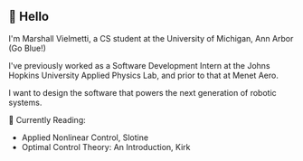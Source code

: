 ## 👋 Hello
I'm Marshall Vielmetti, a CS student at the University of Michigan, Ann Arbor (Go Blue!)

I've previously worked as a Software Development Intern at the Johns Hopkins University Applied Physics Lab, and prior to that at Menet Aero.

I want to design the software that powers the next generation of robotic systems.

📖 Currently Reading:
- Applied Nonlinear Control, Slotine
- Optimal Control Theory: An Introduction, Kirk

<!--
**MarshallVielmetti/MarshallVielmetti** is a ✨ _special_ ✨ repository because its `README.md` (this file) appears on your GitHub profile.

Here are some ideas to get you started:

- 🔭 I’m currently working on ...
- 🌱 I’m currently learning ...
- 👯 I’m looking to collaborate on ...
- 🤔 I’m looking for help with ...
- 💬 Ask me about ...
- 📫 How to reach me: ...
- 😄 Pronouns: ...
- ⚡ Fun fact: ...
-->
